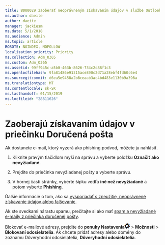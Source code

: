 ```yaml
---
title: 8000029 zaoberať neoprávneným získavaním údajov v službe Outlook.com
ms.author: daeite
author: daeite
manager: jackiesm
ms.date: 5/1/2018
ms.audience: Admin
ms.topic: article
ROBOTS: NOINDEX, NOFOLLOW
localization_priority: Priority
ms.collection: Adm_O365
ms.custom: Adm_O365
ms.assetid: 99ff945c-a5b0-463b-8626-734c2c88f1c3
ms.openlocfilehash: 9fa81486e91315ace890c2d71a28ebf4fd60c6e4
ms.sourcegitcommit: d6ea5e9458a2b8ceaab3ac4bd483e1130b9a398a
ms.translationtype: MT
ms.contentlocale: sk-SK
ms.lasthandoff: 01/15/2019
ms.locfileid: "28311626"
---
```

# <a name="deal-with-phishing-scams-in-your-inbox"></a>Zaoberajú získavaním údajov v priečinku Doručená pošta

Ak dostanete e-mail, ktorý vyzerá ako phishing podvod, môžete ju nahlásiť.
  
1. Kliknite pravým tlačidlom myši na správu a vyberte položku **Označiť ako nevyžiadané**. 
    
2. Prejdite do priečinka nevyžiadanej pošty a vyberte správu.
    
3. V hornej časti stránky, vyberte šípku vedľa **iné než nevyžiadané** a potom vyberte **Phishing**. 
    
Ďalšie informácie o tom, ako sa [vysporiadať s zneužitie, neoprávnené získavanie údajov alebo falšovanie](https://go.microsoft.com/fwlink/p/?linkid=873139).
  
Ak ste svedkami nárastu spamu, prečítajte si ako mať [spam a nevyžiadané e-maily z priečinka doručenej pošty](https://go.microsoft.com/fwlink/p/?linkid=873140).
  
Blokovať e-mailové adresy, prejdite do **ponuky Nastavenia**![nastavenie](media/f4b2e798-fff1-4a14-931f-5677a4543b58.png) \> **Možnosti** \> **Blokovaní odosielatelia**. Ak chcete pridať adresy alebo domény do zoznamu Dôveryhodní odosielatelia, **Dôveryhodní odosielatelia**. 
  

